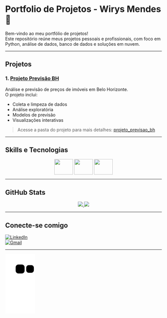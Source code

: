# Portfolio de Projetos - Wirys Mendes 👋

Bem-vindo ao meu portfólio de projetos!  
Este repositório reúne meus projetos pessoais e profissionais, com foco em Python, análise de dados, banco de dados e soluções em nuvem.

---

## Projetos

### 1. [Projeto Previsão BH](./projeto_previsao_bh)
Análise e previsão de preços de imóveis em Belo Horizonte.  
O projeto inclui:
- Coleta e limpeza de dados
- Análise exploratória
- Modelos de previsão
- Visualizações interativas

> Acesse a pasta do projeto para mais detalhes: [projeto_previsao_bh](./projeto_previsao_bh)

---

## Skills e Tecnologias

<div align="center">
  <img align="center" height="50" width="60" src="https://cdn.jsdelivr.net/gh/devicons/devicon@latest/icons/python/python-original.svg" />
  <img align="center" height="50" width="60" src="https://cdn.jsdelivr.net/gh/devicons/devicon@latest/icons/azuresqldatabase/azuresqldatabase-original.svg" />
  <img align="center" height="50" width="60" src="https://cdn.jsdelivr.net/gh/devicons/devicon@latest/icons/amazonwebservices/amazonwebservices-original-wordmark.svg" />
</div>

---

## GitHub Stats

<div align="center">
  <a href="https://github.com/w1rys">
    <img height="145em" src="https://github-readme-stats.vercel.app/api?username=w1rys&count_private=true&include_all_commits=true&show_icons=true&theme=dracula&hide_border=false&show_owner=true"/>
    <img height="145em" src="https://github-readme-stats.vercel.app/api/top-langs/?username=w1rys&theme=dracula&hide_border=false&layout=compact"/>
  </a>
</div>

---

## Conecte-se comigo

[![LinkedIn](https://img.shields.io/badge/LinkedIn-0077B5?style=for-the-badge&logo=linkedin&logoColor=white)](https://www.linkedin.com/in/wirys-mendes-82588235a/)  
[![Gmail](https://img.shields.io/badge/Gmail-D14836?style=for-the-badge&logo=gmail&logoColor=white)](mailto:wirysbmendes@gmail.com)

---


![Snake animation](https://github.com/w1rys/w1rys/blob/output/github-contribution-grid-snake.svg)

